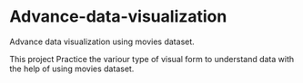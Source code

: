 # Advance-data-visualization
Advance data visualization using movies dataset.

This project Practice the variour type of visual form to understand data with the help of using movies dataset.
